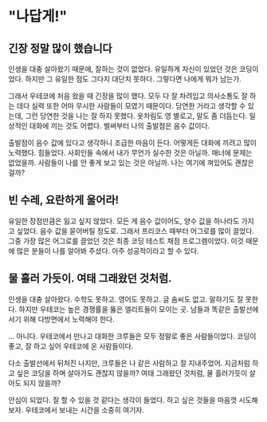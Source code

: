# "나답게!"

## 긴장 정말 많이 했습니다

인생을 대충 살아왔기 때문에, 잘하는 것이 없었다. 유일하게 자신이 있었던 것은 코딩이었다. 하지만 그 유일한 점도 그다지 대단치 못하다. 그렇다면 나에게 뭐가 남는가.

그래서 우테코에 처음 왔을 때 긴장을 많이 했다. 모두 다 잘 차려입고 의사소통도 잘 하는 데다 실력 또한 어마 무시한 사람들이 모였기 때문이다. 당연한 거라고 생각할 수 있는데, 그런 당연한 것을 나는 잘 하지 못했다. 옷차림도 영 별로고, 말도 좀 더듬는다. 일상적인 대화에 끼는 것도 어렵다. 벌써부터 나의 출발점은 음수 값이다.

출발점이 음수 값에 있다고 생각하니 조급한 마음이 든다. 어떻게든 대화에 끼려고 많이 노력했다. 힘들었다. 사회인들 속에서 내가 무언가 실수한 것은 아닐까. 매너에 문제는 없었을까. 사람들이 나를 안 좋게 보고 있는 것은 아닐까. 나는 여기에 껴있어도 괜찮은 걸까?

## 빈 수레, 요란하게 울어라!

유일한 장점만큼은 잃고 싶지 않았다. 모든 게 음수 값이어도, 양수 값을 하나라도 가지고 싶었다. 음수 값을 묻어버릴 정도로. 그래서 프리코스 때부터 어그로를 많이 끌었다. 그중 가장 많은 어그로를 끌었던 것은 최종 코딩 테스트 채점 프로그램이었다. 이것 때문에 많은 분들이 나를 알아봐 주셨다. 아주 성공적이라고 할 수 있다.

## 물 흘러 가듯이. 여태 그래왔던 것처럼.

인생을 대충 살아왔다. 수학도 못하고. 영어도 못하고. 글 솜씨도 없고. 말하기도 잘 못한다. 하지만 우테코는 높은 경쟁률을 뚫은 엘리트들이 모이는 곳. 남들과 똑같은 출발선에 서기 위해 다방면에서 노력해야 한다.

... 아니다. 우테코에서 만나고 대화한 크루들은 모두 정말로 좋은 사람들이었다. 코딩이 좋고, 잘 하고 싶어 우테코에 온 사람들이다.

다소 출발선에서 뒤처진 나지만, 크루들은 나 같은 사람하고 잘 지내주었어. 지금처럼 하고 싶은 코딩을 하며 살아가도 괜찮지 않을까? 여태 그래왔던 것처럼, 물 흘러가듯이 살아도 되지 않을까?

안심이 되었다. 잘 할 수 있을 것 같다는 생각이 들었다. 하고 싶은 것들을 마음껏 시도해 보자. 우테코에서 보내는 시간을 소중히 여기자.
